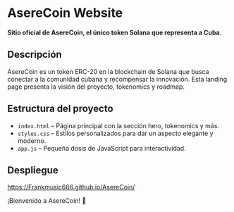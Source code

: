 # AsereCoin Website

**Sitio oficial de AsereCoin, el único token Solana que representa a Cuba.**

## Descripción
AsereCoin es un token ERC-20 en la blockchain de Solana que busca conectar a la comunidad cubana y recompensar la innovación. Esta landing page presenta la visión del proyecto, tokenomics y roadmap.

## Estructura del proyecto
- `index.html` – Página principal con la sección hero, tokenomics y más.  
- `styles.css`  – Estilos personalizados para dar un aspecto elegante y moderno.  
- `app.js`      – Pequeña dosis de JavaScript para interactividad.

## Despliegue

https://Frankmusic666.github.io/AsereCoin/

¡Bienvenido a AsereCoin! 🚀
